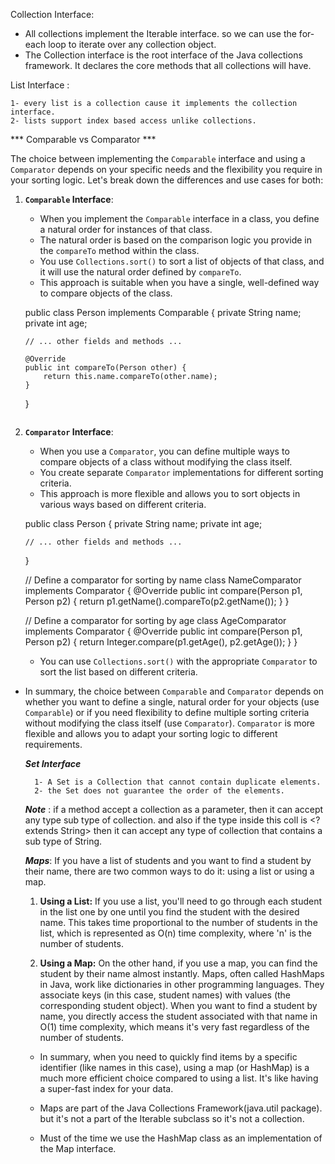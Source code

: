 Collection Interface:
- All collections implement the Iterable interface. so we can use the for-each loop to iterate over any collection object.
- The Collection interface is the root interface of the Java collections framework. It declares the core methods that all collections will have.


List Interface :

    1- every list is a collection cause it implements the collection interface.
    2- lists support index based access unlike collections.




  *** Comparable vs Comparator ***

  The choice between implementing the `Comparable` interface and using a `Comparator` depends on your specific needs and the flexibility you require in your sorting logic. Let's break down the differences and use cases for both:

  1. **`Comparable` Interface**:
     - When you implement the `Comparable` interface in a class, you define a natural order for instances of that class.
     - The natural order is based on the comparison logic you provide in the `compareTo` method within the class.
     - You use `Collections.sort()` to sort a list of objects of that class, and it will use the natural order defined by `compareTo`.
     - This approach is suitable when you have a single, well-defined way to compare objects of the class.

     public class Person implements Comparable<Person> {
         private String name;
         private int age;

         // ... other fields and methods ...

         @Override
         public int compareTo(Person other) {
             return this.name.compareTo(other.name);
         }
     }
     ```

  2. **`Comparator` Interface**:
     - When you use a `Comparator`, you can define multiple ways to compare objects of a class without modifying the class itself.
     - You create separate `Comparator` implementations for different sorting criteria.
     - This approach is more flexible and allows you to sort objects in various ways based on different criteria.

     public class Person {
         private String name;
         private int age;

         // ... other fields and methods ...
     }

     // Define a comparator for sorting by name
     class NameComparator implements Comparator<Person> {
         @Override
         public int compare(Person p1, Person p2) {
             return p1.getName().compareTo(p2.getName());
         }
     }

     // Define a comparator for sorting by age
     class AgeComparator implements Comparator<Person> {
         @Override
         public int compare(Person p1, Person p2) {
             return Integer.compare(p1.getAge(), p2.getAge());
         }
     }

     - You can use `Collections.sort()` with the appropriate `Comparator` to sort the list based on different criteria.

- In summary, the choice between `Comparable` and `Comparator` depends on whether you want to define a single, natural
     order for your objects (use `Comparable`) or if you need flexibility to define multiple sorting criteria without
     modifying the class itself (use `Comparator`). `Comparator` is more flexible and allows you to adapt your sorting
     logic to different requirements.



     ***Set Interface***

        1- A Set is a Collection that cannot contain duplicate elements.
        2- the Set does not guarantee the order of the elements.


    ***Note*** : if a method accept a collection as a parameter, then it can accept any type sub type of collection.
        and also if the type inside this coll is <? extends String> then it can accept any type of collection that
        contains a sub type of String.


    ***Maps***:
    If you have a list of students and you want to find a student by their name, there are two common ways to do it:
    using a list or using a map.

    1. **Using a List:** If you use a list, you'll need to go through each student in the list one by one until you find
     the student with the desired name. This takes time proportional to the number of students in the list, which is
     represented as O(n) time complexity, where 'n' is the number of students.

    2. **Using a Map:** On the other hand, if you use a map, you can find the student by their name almost instantly.
    Maps, often called HashMaps in Java, work like dictionaries in other programming languages. They associate keys
    (in this case, student names) with values (the corresponding student object). When you want to find a student by
    name, you directly access the student associated with that name in O(1) time complexity, which means it's very
    fast regardless of the number of students.

    * In summary, when you need to quickly find items by a specific identifier (like names in this case),
    using a map (or HashMap) is a much more efficient choice compared to using a list. It's like having
    a super-fast index for your data.

    * Maps are part of the Java Collections Framework(java.util package). but it's not a part of the Iterable subclass
       so it's not a collection.
    * Must of the time we use the HashMap class as an implementation of the Map interface.
